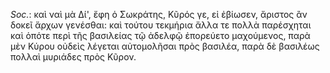 

*Soc.*: καὶ ναὶ μὰ Δί', ἔφη ὁ Σωκράτης, Κῦρός γε, εἰ ἐβίωσεν, ἄριστος ἂν δοκεῖ ἄρχων γενέσθαι: καὶ τούτου τεκμήρια ἄλλα τε πολλὰ παρέσχηται καὶ ὁπότε περὶ τῆς βασιλείας τῷ ἀδελφῷ ἐπορεύετο μαχούμενος, παρὰ μὲν Κύρου οὐδεὶς λέγεται αὐτομολῆσαι πρὸς βασιλέα, παρὰ δὲ βασιλέως πολλαὶ μυριάδες πρὸς Κῦρον.